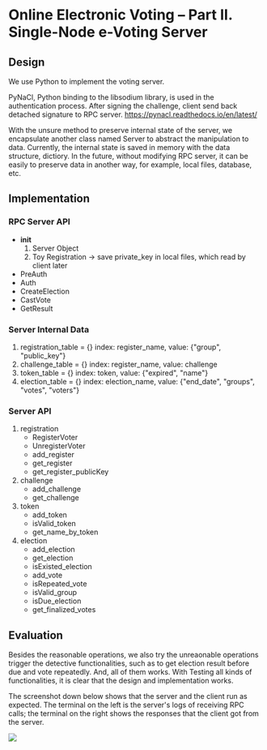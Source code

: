 # Online Electronic Voting – Part II. Single-Node e-Voting Server

## Design
We use Python to implement the voting server. 

PyNaCl, Python binding to the libsodium library, is used in the authentication process. After signing the challenge, client send back detached signature to RPC server. 
https://pynacl.readthedocs.io/en/latest/

With the unsure method to preserve internal state of the server, we encapsulate another class named Server to abstract the manipulation to data. Currently, the internal state is saved in memory with the data structure, dictiory. In the future, without modifying RPC server, it can be easily to preserve data in another way, for example, local files, database, etc. 



## Implementation

### RPC Server API
* __init__ 
    1. Server Object
    2. Toy Registration -> save private_key in local files, which read by client later
* PreAuth
* Auth
* CreateElection
* CastVote
* GetResult

### Server Internal Data
1. registration_table = {}
index: register_name, value: {"group", "public_key"}
2. challenge_table = {} 
index: register_name, value: challenge
3. token_table = {} 
index: token, value: {"expired", "name"}
4. election_table = {}
index: election_name, value: {"end_date", "groups", "votes", "voters"}

### Server API
1. registration
    * RegisterVoter
    * UnregisterVoter
    * add_register
    * get_register
    * get_register_publicKey
2. challenge
    * add_challenge
    * get_challenge
3. token
    * add_token
    * isValid_token
    * get_name_by_token
4. election
    * add_election
    * get_election
    * isExisted_election
    * add_vote
    * isRepeated_vote
    * isValid_group
    * isDue_election
    * get_finalized_votes

## Evaluation
Besides the reasonable operations, we also try the unreaonable operations trigger the detective functionalities, such as to get election result before due and vote repeatedly. And, all of them works. With Testing all kinds of functionalities, it is clear that the design and implementation works.

The screenshot down below shows that the server and the client run as expected. The terminal on the left is the server's logs of receiving RPC calls; the terminal on the right shows the responses that the client got from the server.

![](https://i.imgur.com/ufft5oN.png)
